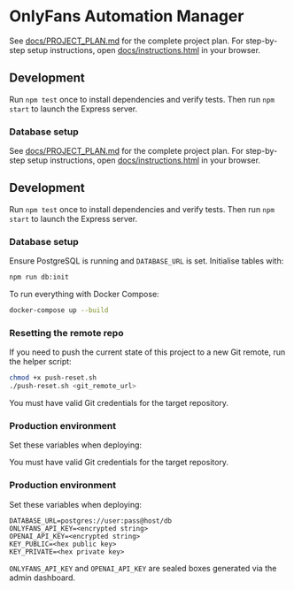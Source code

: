 # OnlyFans Automation Manager

See [docs/PROJECT_PLAN.md](docs/PROJECT_PLAN.md) for the complete project plan.
For step-by-step setup instructions, open [docs/instructions.html](docs/instructions.html) in your browser.

## Development

Run `npm test` once to install dependencies and verify tests.
Then run `npm start` to launch the Express server.

### Database setup

See [docs/PROJECT_PLAN.md](docs/PROJECT_PLAN.md) for the complete project plan.
For step-by-step setup instructions, open [docs/instructions.html](docs/instructions.html) in your browser.
## Development
Run `npm test` once to install dependencies and verify tests.
Then run `npm start` to launch the Express server.
### Database setup
Ensure PostgreSQL is running and `DATABASE_URL` is set. Initialise tables with:
```bash
npm run db:init
```

To run everything with Docker Compose:
```bash
docker-compose up --build
```


### Resetting the remote repo
If you need to push the current state of this project to a new Git remote, run
the helper script:

```bash
chmod +x push-reset.sh
./push-reset.sh <git_remote_url>
```

You must have valid Git credentials for the target repository.

### Production environment

Set these variables when deploying:

You must have valid Git credentials for the target repository.
### Production environment
Set these variables when deploying:
```
DATABASE_URL=postgres://user:pass@host/db
ONLYFANS_API_KEY=<encrypted string>
OPENAI_API_KEY=<encrypted string>
KEY_PUBLIC=<hex public key>
KEY_PRIVATE=<hex private key>
```

`ONLYFANS_API_KEY` and `OPENAI_API_KEY` are sealed boxes generated via the admin dashboard.

